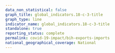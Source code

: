 ```yaml
---
data_non_statistical: false
graph_title: global_indicators.18-c-3-title
graph_type: line
indicator_name: global_indicators.18-c-3-title
standalone: true
reporting_status: complete
permalink: covid-19-impact/bih-exports-imports
national_geographical_coverage: National
---
```

